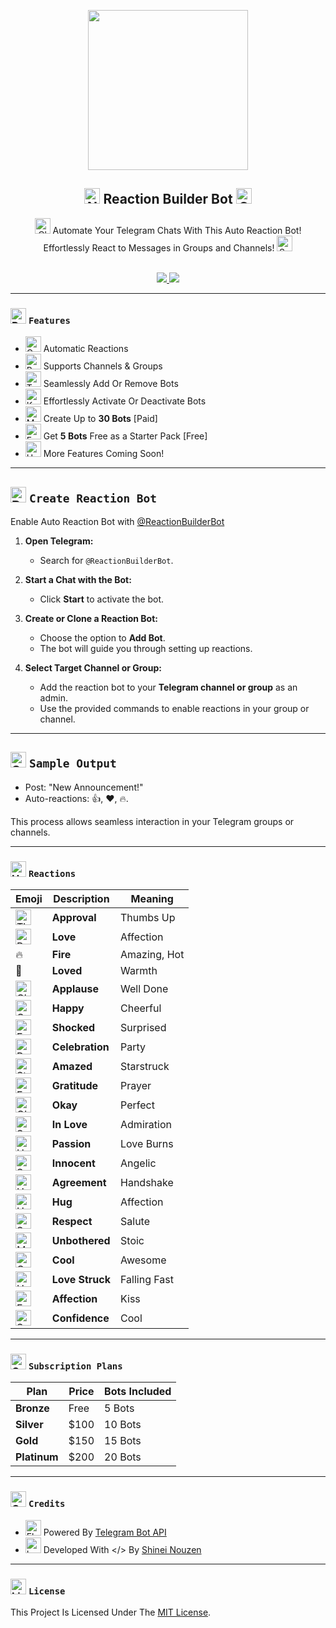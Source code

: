 <p align="center">
  <img src="https://raw.githubusercontent.com/Malith-Rukshan/Auto-Reaction-Bot/main/logo.png" width="256px" height="256px"/>
</p>

<h2 align="center">
<img src="https://raw.githubusercontent.com/Tarikul-Islam-Anik/Telegram-Animated-Emojis/main/Symbols/New%20Button.webp" alt="New Button" width="25" height="25" /> <b>Reaction Builder Bot</b> <img src="https://raw.githubusercontent.com/Tarikul-Islam-Anik/Telegram-Animated-Emojis/main/Symbols/Collision.webp" alt="Collision" width="25" height="25" />
</h2>

<div align="center">

<img src="https://raw.githubusercontent.com/Tarikul-Islam-Anik/Telegram-Animated-Emojis/main/Animals%20and%20Nature/Cloud.webp" alt="Cloud" width="25" height="25" /> Automate Your Telegram Chats With This Auto Reaction Bot! Effortlessly React to Messages in Groups and Channels! <img src="https://raw.githubusercontent.com/Tarikul-Islam-Anik/Telegram-Animated-Emojis/main/Activity/Sparkles.webp" alt="Sparkles" width="25" height="25" />
</div>
<br>
<div align="center">
  <a href="https://telegram.me/ReactionCloneBot">
    <img src="https://img.shields.io/badge/Demo-ReactionBot-1cd760?logo=telegram&style=flat">
  </a>
  <a href="https://telegram.me/ReactionBuilderBot">
    <img src="https://img.shields.io/badge/ReactionBuilder-Bot-red?logo=telegram&style=flat">
  </a>
</div>

---

### <img src="https://raw.githubusercontent.com/Tarikul-Islam-Anik/Telegram-Animated-Emojis/main/Travel%20and%20Places/Rocket.webp" alt="Rocket" width="25" height="25" /> `Features`

- <img src="https://raw.githubusercontent.com/Tarikul-Islam-Anik/Telegram-Animated-Emojis/main/Activity/Confetti%20Ball.webp" alt="Confetti Ball" width="25" height="25" /> Automatic Reactions
- <img src="https://raw.githubusercontent.com/Tarikul-Islam-Anik/Telegram-Animated-Emojis/main/Objects/Bar%20Chart.webp" alt="Bar Chart" width="25" height="25" /> Supports Channels & Groups
- <img src="https://raw.githubusercontent.com/Tarikul-Islam-Anik/Telegram-Animated-Emojis/main/Objects/Toolbox.webp" alt="Toolbox" width="25" height="25" /> Seamlessly Add Or Remove Bots  
- <img src="https://raw.githubusercontent.com/Tarikul-Islam-Anik/Telegram-Animated-Emojis/main/Objects/Key.webp" alt="Key" width="25" height="25" /> Effortlessly Activate Or Deactivate Bots  
- <img src="https://raw.githubusercontent.com/Tarikul-Islam-Anik/Telegram-Animated-Emojis/main/Objects/Money%20Bag.webp" alt="Money Bag" width="25" height="25" /> Create Up to **30 Bots** [Paid]  
- <img src="https://raw.githubusercontent.com/Tarikul-Islam-Anik/Telegram-Animated-Emojis/main/Symbols/Free%20Button.webp" alt="Free Button" width="25" height="25" /> Get **5 Bots** Free as a Starter Pack [Free]
- <img src="https://raw.githubusercontent.com/Tarikul-Islam-Anik/Telegram-Animated-Emojis/main/Objects/Hourglass%20Done.webp" alt="Hourglass Done" width="25" height="25" /> More Features Coming Soon!

---

## <img src="https://raw.githubusercontent.com/Tarikul-Islam-Anik/Telegram-Animated-Emojis/main/Smileys/Robot.webp" alt="Robot" width="25" height="25" /> **`Create Reaction Bot`**

Enable Auto Reaction Bot with [@ReactionBuilderBot](https://telegram.me/ReactionBuilderBot)
1. **Open Telegram:**
   - Search for `@ReactionBuilderBot`.
     
2. **Start a Chat with the Bot:**
   - Click **Start** to activate the bot.

3. **Create or Clone a Reaction Bot:**
   - Choose the option to **Add Bot**.
   - The bot will guide you through setting up reactions.
4. **Select Target Channel or Group:**
   - Add the reaction bot to your **Telegram channel or group** as an admin.
   - Use the provided commands to enable reactions in your group or channel.

---

## <img src="https://raw.githubusercontent.com/Tarikul-Islam-Anik/Telegram-Animated-Emojis/main/Symbols/Speech%20Balloon.webp" alt="Speech Balloon" width="25" height="25" /> **`Sample Output`**
- Post: "New Announcement!"
- Auto-reactions: 👍, ❤, 🔥.

This process allows seamless interaction in your Telegram groups or channels.


---

### <img src="https://raw.githubusercontent.com/Tarikul-Islam-Anik/Telegram-Animated-Emojis/main/Travel%20and%20Places/Hot%20Springs.webp" alt="Hot Springs" width="25" height="25" /> **`Reactions`**

| Emoji   | Description      | Meaning                 |
|---------|------------------|-------------------------|
| <img src="https://raw.githubusercontent.com/Tarikul-Islam-Anik/Telegram-Animated-Emojis/main/People/Thumbs%20Up.webp" alt="Thumbs Up" width="25" height="25" />      | **Approval**      | Thumbs Up              |
| <img src="https://raw.githubusercontent.com/Tarikul-Islam-Anik/Telegram-Animated-Emojis/main/Symbols/Red%20Heart.webp" alt="Red Heart" width="25" height="25" />      | **Love**          | Affection              |
| 🔥      | **Fire**          | Amazing, Hot           |
| 🥰      | **Loved**         | Warmth                 |
| <img src="https://raw.githubusercontent.com/Tarikul-Islam-Anik/Telegram-Animated-Emojis/main/People/Clapping%20Hands.webp" alt="Clapping Hands" width="25" height="25" />      | **Applause**      | Well Done              |
| <img src="https://raw.githubusercontent.com/Tarikul-Islam-Anik/Telegram-Animated-Emojis/main/Smileys/Grinning%20Face%20With%20Smiling%20Eyes.webp" alt="Grinning Face With Smiling Eyes" width="25" height="25" />      | **Happy**         | Cheerful               |
| <img src="https://raw.githubusercontent.com/Tarikul-Islam-Anik/Telegram-Animated-Emojis/main/Smileys/Face%20Screaming%20In%20Fear.webp" alt="Face Screaming In Fear" width="25" height="25" />      | **Shocked**       | Surprised              |
| <img src="https://raw.githubusercontent.com/Tarikul-Islam-Anik/Telegram-Animated-Emojis/main/Activity/Party%20Popper.webp" alt="Party Popper" width="25" height="25" />      | **Celebration**   | Party                  |
| <img src="https://raw.githubusercontent.com/Tarikul-Islam-Anik/Telegram-Animated-Emojis/main/Smileys/Star%20Struck.webp" alt="Star Struck" width="25" height="25" />      | **Amazed**        | Starstruck             |
| <img src="https://raw.githubusercontent.com/Tarikul-Islam-Anik/Telegram-Animated-Emojis/main/People/Folded%20Hands.webp" alt="Folded Hands" width="25" height="25" />      | **Gratitude**     | Prayer                 |
| <img src="https://raw.githubusercontent.com/Tarikul-Islam-Anik/Telegram-Animated-Emojis/main/People/Ok%20Hand.webp" alt="Ok Hand" width="25" height="25" />      | **Okay**          | Perfect                |
| <img src="https://raw.githubusercontent.com/Tarikul-Islam-Anik/Telegram-Animated-Emojis/main/Smileys/Smiling%20Face%20With%20Hearts.webp" alt="Smiling Face With Hearts" width="25" height="25" />      | **In Love**       | Admiration             |
| <img src="https://raw.githubusercontent.com/Tarikul-Islam-Anik/Telegram-Animated-Emojis/main/Symbols/Heart%20On%20Fire.webp" alt="Heart On Fire" width="25" height="25" />    | **Passion**       | Love Burns             |
| <img src="https://raw.githubusercontent.com/Tarikul-Islam-Anik/Telegram-Animated-Emojis/main/Smileys/Smiling%20Face%20With%20Halo.webp" alt="Smiling Face With Halo" width="25" height="25" />      | **Innocent**      | Angelic                |
| <img src="https://raw.githubusercontent.com/Tarikul-Islam-Anik/Telegram-Animated-Emojis/main/People/Handshake.webp" alt="Handshake" width="25" height="25" />      | **Agreement**     | Handshake              |
| <img src="https://raw.githubusercontent.com/Tarikul-Islam-Anik/Telegram-Animated-Emojis/main/Smileys/Hugging%20Face.webp" alt="Hugging Face" width="25" height="25" />      | **Hug**           | Affection              |
| <img src="https://raw.githubusercontent.com/Tarikul-Islam-Anik/Telegram-Animated-Emojis/main/Smileys/Saluting%20Face.webp" alt="Saluting Face" width="25" height="25" />      | **Respect**       | Salute                 |
| <img src="https://raw.githubusercontent.com/Tarikul-Islam-Anik/Telegram-Animated-Emojis/main/Travel%20and%20Places/Moai.webp" alt="Moai" width="25" height="25" />      | **Unbothered**    | Stoic                  |
| <img src="https://raw.githubusercontent.com/Tarikul-Islam-Anik/Telegram-Animated-Emojis/main/Symbols/Cool%20Button.webp" alt="Cool Button" width="25" height="25" />      | **Cool**          | Awesome                |
| <img src="https://raw.githubusercontent.com/Tarikul-Islam-Anik/Telegram-Animated-Emojis/main/Symbols/Heart%20With%20Arrow.webp" alt="Heart With Arrow" width="25" height="25" />      | **Love Struck**   | Falling Fast           |
| <img src="https://raw.githubusercontent.com/Tarikul-Islam-Anik/Telegram-Animated-Emojis/main/Smileys/Face%20Blowing%20A%20Kiss.webp" alt="Face Blowing A Kiss" width="25" height="25" />      | **Affection**     | Kiss                   |
| <img src="https://raw.githubusercontent.com/Tarikul-Islam-Anik/Telegram-Animated-Emojis/main/Smileys/Smiling%20Face%20With%20Sunglasses.webp" alt="Smiling Face With Sunglasses" width="25" height="25" />      | **Confidence**    | Cool                   |

---

### <img src="https://raw.githubusercontent.com/Tarikul-Islam-Anik/Telegram-Animated-Emojis/main/Objects/Gem%20Stone.webp" alt="Gem Stone" width="25" height="25" /> `Subscription Plans`

| Plan        | Price   | Bots Included |
|-------------|---------|---------------|
| **Bronze**  | Free    | 5 Bots        |
| **Silver**  | $100    | 10 Bots       |
| **Gold**    | $150    | 15 Bots       |
| **Platinum**| $200    | 20 Bots       |

---

### <img src="https://raw.githubusercontent.com/Tarikul-Islam-Anik/Telegram-Animated-Emojis/main/Objects/Crown.webp" alt="Crown" width="25" height="25" /> `Credits`

- <img src="https://raw.githubusercontent.com/Tarikul-Islam-Anik/Telegram-Animated-Emojis/main/People/Flexed%20Biceps.webp" alt="Flexed Biceps" width="25" height="25" /> Powered By [Telegram Bot API](https://core.telegram.org/bots/api)  
- <img src="https://raw.githubusercontent.com/Tarikul-Islam-Anik/Telegram-Animated-Emojis/main/Objects/Laptop.webp" alt="Laptop" width="25" height="25" /> Developed With </> By [Shinei Nouzen](https://t.me/Shineii86)

---

### <img src="https://raw.githubusercontent.com/Tarikul-Islam-Anik/Telegram-Animated-Emojis/main/Objects/Light%20Bulb.webp" alt="Light Bulb" width="25" height="25" /> `License`

This Project Is Licensed Under The [MIT License](http://opensource.org/licenses/MIT).
